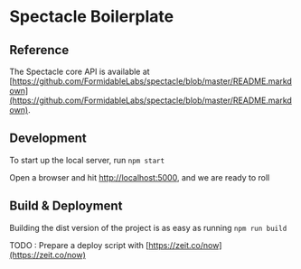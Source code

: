 # Spectacle Boilerplate

## Reference

The Spectacle core API is available at [https://github.com/FormidableLabs/spectacle/blob/master/README.markdown](https://github.com/FormidableLabs/spectacle/blob/master/README.markdown).

## Development

To start up the local server, run `npm start`

Open a browser and hit [http://localhost:5000](http://localhost:5000), and we are ready to roll

## Build & Deployment

Building the dist version of the project is as easy as running `npm run build`

TODO : Prepare a deploy script with [https://zeit.co/now](https://zeit.co/now)
